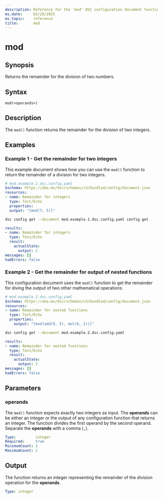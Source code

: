 ```yaml
---
description: Reference for the 'mod' DSC configuration document function
ms.date:     02/28/2025
ms.topic:    reference
title:       mod
---
```


# mod

## Synopsis

Returns the remainder for the division of two numbers.

## Syntax

```Syntax
mod(<operands>)
```

## Description

The `mod()` function returns the remainder for the division of two integers.

## Examples

### Example 1 - Get the remainder for two integers

This example document shows how you can use the `mod()` function to return the remainder of a
division for two integers.

```yaml
# mod.example.1.dsc.config.yaml
$schema: https://aka.ms/dsc/schemas/v3/bundled/config/document.json
resources:
- name: Remainder for integers
  type: Test/Echo
  properties:
  output: "[mod(7, 5)]"
```

```bash
dsc config get --document mod.example.1.dsc.config.yaml config get
```

```yaml
results:
- name: Remainder for integers
  type: Test/Echo
  result:
    actualState:
      output: 2
messages: []
hadErrors: false
```

### Example 2 - Get the remainder for output of nested functions

This configuration document uses the `mod()` function to get the remainder for diving the output of
two other mathematical operations.

```yaml
# mod.example.2.dsc.config.yaml
$schema: https://aka.ms/dsc/schemas/v3/bundled/config/document.json
resources:
- name: Remainder for nested functions
  type: Test/Echo
  properties:
    output: "[mod(add(9, 5), mul(6, 2))]"
```

```bash
dsc config get --document mod.example.2.dsc.config.yaml
```

```yaml
results:
- name: Remainder for nested functions
  type: Test/Echo
  result:
    actualState:
      output: 2
messages: []
hadErrors: false
```

## Parameters

### operands

The `mod()` function expects exactly two integers as input. The **operands** can be either an
integer or the output of any configuration function that returns an integer. The function divides
the first operand by the second operand. Separate the **operands** with a comma (`,`).

```yaml
Type:         integer
Required:     true
MinimumCount: 2
MaximumCount: 2
```

## Output

The function returns an integer representing the remainder of the division operation for the
**operands**.

```yaml
Type: integer
```

<!-- Link reference definitions -->
